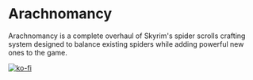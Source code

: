 # Arachnomancy
Arachnomancy is a complete overhaul of Skyrim's spider scrolls crafting system designed to balance existing spiders while adding powerful new ones to the game.

[![ko-fi](https://ko-fi.com/img/githubbutton_sm.svg)](https://ko-fi.com/V7V54B3PC)

